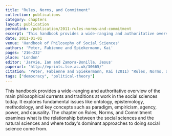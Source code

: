 ```yaml
---
title: "Rules, Norms, and Commitment"
collection: publications
category: chapters
layout: publication
permalink: /publication/2011-rules-norms-and-commitment
excerpt: 'This handbook provides a wide-ranging and authoritative overview of the main philosophical currents and traditions at work in the social sciences today. It explores fundamental issues like ontology, epistemology, methodology, and key concepts such as paradigm, empiricism, agency, power, and causality. The chapter on Rules, Norms, and Commitment examines what is the relationship between the social sciences and the natural sciences and where today''s dominant approaches to doing social science come from.'
date: 2011-01-01
venue: 'Handbook of Philosophy of Social Sciences'
authors: 'Peter, Fabienne and Spiekermann, Kai'
pages: '216–232'
place: 'London'
editor: 'Jarvie, Ian and Zamora-Bonilla, Jesus'
paperurl: 'http://eprints.lse.ac.uk/30665/'
citation: 'Peter, Fabienne and Spiekermann, Kai (2011) "Rules, Norms, and Commitment", in Handbook of Philosophy of Social Sciences, pp. 216–232.'
tags: ["democracy", "political-theory"]
---
```


This handbook provides a wide-ranging and authoritative overview of the main philosophical currents and traditions at work in the social sciences today. It explores fundamental issues like ontology, epistemology, methodology, and key concepts such as paradigm, empiricism, agency, power, and causality. The chapter on Rules, Norms, and Commitment examines what is the relationship between the social sciences and the natural sciences and where today's dominant approaches to doing social science come from.